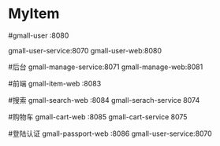 # MyItem

#gmall-user :8080

gmall-user-service:8070
gmall-user-web:8080


#后台
gmall-manage-service:8071
gmall-manage-web:8081

#前端
gmall-item-web :8083

#搜索
gmall-search-web :8084
gmall-serach-service 8074

#购物车
gmall-cart-web :8085
gmall-cart-service 8075


#登陆认证
gmall-passport-web :8086
gmall-user-service:8070